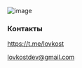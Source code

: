 ![image](https://github.com/Lovkost/Lovkost/blob/main/u-n-e-a-s-y-bonfire-7.gif)

### Контакты

https://t.me/lovkost

lovkostdev@gmail.com

<!--
**Lovkost/Lovkost** is a ✨ _special_ ✨ repository because its `README.md` (this file) appears on your GitHub profile.

Here are some ideas to get you started:

- 🔭 I’m currently working on ...
- 🌱 I’m currently learning ...
- 👯 I’m looking to collaborate on ...
- 🤔 I’m looking for help with ...
- 💬 Ask me about ...
- 📫 How to reach me: ...
- 😄 Pronouns: ...
- ⚡ Fun fact: ...
-->
